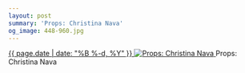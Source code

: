 ```yaml
---
layout: post
summary: 'Props: Christina Nava'
og_image: 448-960.jpg
---
```


<p>
 <time>
  <a href="/448">
   {{ page.date | date: "%B %-d, %Y" }}
  </a>
 </time>
 <a href="/448">
  <img alt="Props: Christina Nava" sizes="(min-width: 700px) 50vw, calc(100vw - 2rem)" src="{{ site.assets_url }}/448-480.jpg" srcset="{{ site.assets_url }}/448-960.jpg 960w, {{ site.assets_url }}/448-720.jpg 720w, {{ site.assets_url }}/448-480.jpg 480w, {{ site.assets_url }}/448-240.jpg 240w"/>
 </a>
 <span>
  Props: Christina Nava
 </span>
</p>
